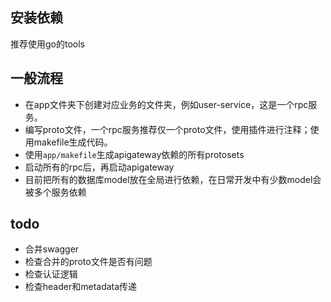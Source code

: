 ## 安装依赖
推荐使用go的tools

## 一般流程
- 在app文件夹下创建对应业务的文件夹，例如user-service，这是一个rpc服务。
- 编写proto文件，一个rpc服务推荐仅一个proto文件，使用插件进行注释；使用makefile生成代码。
- 使用`app/makefile`生成apigateway依赖的所有protosets 
- 启动所有的rpc后，再启动apigateway
- 目前把所有的数据库model放在全局进行依赖，在日常开发中有少数model会被多个服务依赖

## todo
- 合并swagger
- 检查合并的proto文件是否有问题
- 检查认证逻辑
- 检查header和metadata传递